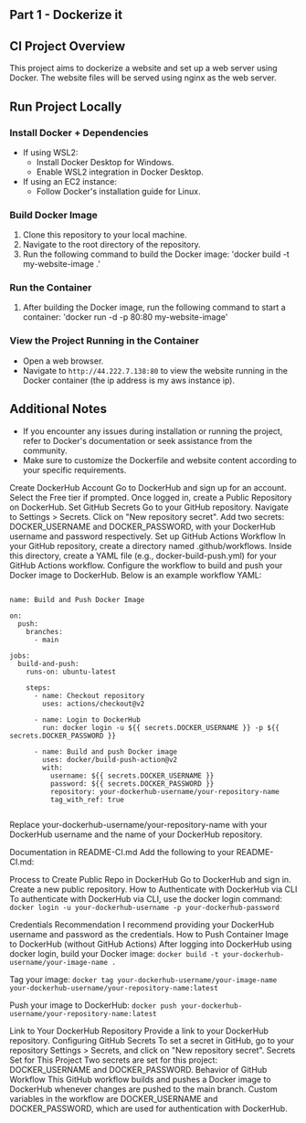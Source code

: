 ## Part 1 - Dockerize it
## CI Project Overview
This project aims to dockerize a website and set up a web server using Docker. The website files will be served using nginx as the web server.

## Run Project Locally
### Install Docker + Dependencies
- If using WSL2:
  - Install Docker Desktop for Windows.
  - Enable WSL2 integration in Docker Desktop.
- If using an EC2 instance:
  - Follow Docker's installation guide for Linux.

### Build Docker Image
1. Clone this repository to your local machine.
2. Navigate to the root directory of the repository.
3. Run the following command to build the Docker image: 'docker build -t my-website-image .'


### Run the Container
1. After building the Docker image, run the following command to start a container: 'docker run -d -p 80:80 my-website-image'


### View the Project Running in the Container
- Open a web browser.
- Navigate to `http://44.222.7.138:80` to view the website running in the Docker container (the ip address is my aws instance ip).

## Additional Notes
- If you encounter any issues during installation or running the project, refer to Docker's documentation or seek assistance from the community.
- Make sure to customize the Dockerfile and website content according to your specific requirements.


Create DockerHub Account
Go to DockerHub and sign up for an account.
Select the Free tier if prompted.
Once logged in, create a Public Repository on DockerHub.
Set GitHub Secrets
Go to your GitHub repository.
Navigate to Settings > Secrets.
Click on "New repository secret".
Add two secrets: DOCKER_USERNAME and DOCKER_PASSWORD, with your DockerHub username and password respectively.
Set up GitHub Actions Workflow
In your GitHub repository, create a directory named .github/workflows.
Inside this directory, create a YAML file (e.g., docker-build-push.yml) for your GitHub Actions workflow.
Configure the workflow to build and push your Docker image to DockerHub. Below is an example workflow YAML:

```

name: Build and Push Docker Image

on:
  push:
    branches:
      - main

jobs:
  build-and-push:
    runs-on: ubuntu-latest

    steps:
      - name: Checkout repository
        uses: actions/checkout@v2

      - name: Login to DockerHub
        run: docker login -u ${{ secrets.DOCKER_USERNAME }} -p ${{ secrets.DOCKER_PASSWORD }}

      - name: Build and push Docker image
        uses: docker/build-push-action@v2
        with:
          username: ${{ secrets.DOCKER_USERNAME }}
          password: ${{ secrets.DOCKER_PASSWORD }}
          repository: your-dockerhub-username/your-repository-name
          tag_with_ref: true


```

Replace your-dockerhub-username/your-repository-name with your DockerHub username and the name of your DockerHub repository.

Documentation in README-CI.md
Add the following to your README-CI.md:

Process to Create Public Repo in DockerHub
Go to DockerHub and sign in.
Create a new public repository.
How to Authenticate with DockerHub via CLI
To authenticate with DockerHub via CLI, use the docker login command: `docker login -u your-dockerhub-username -p your-dockerhub-password`

Credentials Recommendation
I recommend providing your DockerHub username and password as the credentials.
How to Push Container Image to DockerHub (without GitHub Actions)
After logging into DockerHub using docker login, build your Docker image: `docker build -t your-dockerhub-username/your-image-name .`

Tag your image: `docker tag your-dockerhub-username/your-image-name your-dockerhub-username/your-repository-name:latest`

Push your image to DockerHub: `docker push your-dockerhub-username/your-repository-name:latest`

Link to Your DockerHub Repository
Provide a link to your DockerHub repository.
Configuring GitHub Secrets
To set a secret in GitHub, go to your repository Settings > Secrets, and click on "New repository secret".
Secrets Set for This Project
Two secrets are set for this project: DOCKER_USERNAME and DOCKER_PASSWORD.
Behavior of GitHub Workflow
This GitHub workflow builds and pushes a Docker image to DockerHub whenever changes are pushed to the main branch.
Custom variables in the workflow are DOCKER_USERNAME and DOCKER_PASSWORD, which are used for authentication with DockerHub.



